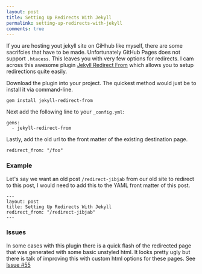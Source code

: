 ```yaml
---
layout: post
title: Setting Up Redirects With Jekyll
permalink: setting-up-redirects-with-jekyll
comments: true
---
```


If you are hosting yout jekyll site on GiHhub like myself, there are some sacrifcies that have to be made. Unfortunately GitHub Pages does not support `.htacess`. This leaves you with very few options for redirects. I cam across this awesome plugin [Jekyll Redirect From](https://github.com/jekyll/jekyll-redirect-from) which allows you to setup redirections quite easily.

Download the plugin into your project. The quickest method would just be to install it via command-line.

```
gem install jekyll-redirect-from
```

Next add the following line to your `_config.yml`:

```
gems:
  - jekyll-redirect-from
```

Lastly, add the old url to the front matter of the existing destination page.

```
redirect_from: "/foo"
```

### Example

Let's say we want an old post `/redirect-jibjab` from our old site to redirect to this post, I would need to add this to the YAML front matter of this post.

```
---
layout: post
title: Setting Up Redirects With Jekyll
redirect_from: "/redirect-jibjab"
---
```

### Issues

In some cases with this plugin there is a quick flash of the redirected page that was generated with some basic unstyled html. It looks pretty ugly but there is talk of improving this with custom html options for these pages. See [Issue #55](https://github.com/jekyll/jekyll-redirect-from/issues/55)
